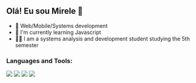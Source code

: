 ## Olá! Eu sou Mirele 👋

- 🔭 Web/Mobile/Systems development
- 🌱 I'm currently learning Javascript
- 👨‍💻 I am a systems analysis and development student studying the 5th semester

<h3 align="left">Languages and Tools:</h3>
 <img src="https://cdn.jsdelivr.net/gh/devicons/devicon@latest/icons/javascript/javascript-original.svg" />
 <img src="https://cdn.jsdelivr.net/gh/devicons/devicon@latest/icons/html5/html5-original.svg" />
 <img src="https://cdn.jsdelivr.net/gh/devicons/devicon@latest/icons/css3/css3-original.svg" />
 <img src="https://cdn.jsdelivr.net/gh/devicons/devicon@latest/icons/react/react-original.svg" />
          
          
          
          
          


